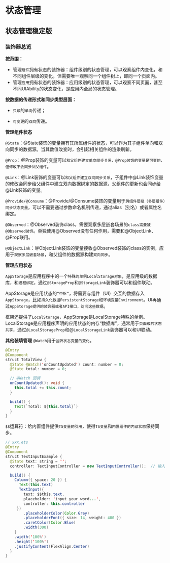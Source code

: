 # 状态管理

## 状态管理稳定版

### 装饰器总览

**按范围：**
+ 管理`组件`拥有状态的装饰器：组件级别的状态管理，可以观察组件内变化，和不同组件层级的变化，但需要唯一观察同一个组件树上，即同一个页面内。
+ 管理`应用`拥有状态的装饰器：应用级别的状态管理，可以观察不同页面，甚至不同UIAbility的状态变化，是应用内全局的状态管理。

**按数据的传递形式和同步类型层面：**
+ `只读`的`单向`传递；

+ `可变更`的`双向`传递。

**管理组件状态**

`@State`：@State装饰的变量拥有其所属组件的状态，可以作为其子组件单向和双向同步的数据源。当其数值改变时，会引起相关组件的渲染刷新。

`@Prop`：@Prop装饰的变量可以`和父组件建立单向同步关系，@Prop装饰的变量是可变的，但修改不会同步回父组件`。

`@Link`：@Link装饰的变量可以`和父组件建立双向同步关系`，子组件中@Link装饰变量的修改会同步给父组件中建立双向数据绑定的数据源，父组件的更新也会同步给@Link装饰的变量。

`@Provide/@Consume`：@Provide/@Consume装饰的变量用于`跨组件层级（多层组件）同步状态变量`，可以不需要通过参数命名机制传递，通过alias（别名）或者属性名绑定。

`@Observed`：@Observed装饰class，需要观察多层嵌套场景的`class需要被@Observed装饰`。单独使用@Observed没有任何作用，需要和@ObjectLink、@Prop联用。

`@ObjectLink`：@ObjectLink装饰的变量接收@Observed装饰的class的实例，应用于`观察多层嵌套场景`，和父组件的数据源构建`双向同步`。


**管理应用状态**

`AppStorage`是应用程序中的一个`特殊的单例LocalStorage对象`，是应用级的数据库，和`进程绑定`，通过`@StorageProp`和`@StorageLink`装饰器可以和组件联动。

AppStorage是应用状态的`“中枢”`，将需要与组件（UI）交互的数据存入`AppStorage`，比如`持久化数据PersistentStorage`和`环境变量Environment`。UI再通过`AppStorage提供的装饰器或者API接口，访问这些数据`。

框架还提供了`LocalStorage`，AppStorage是LocalStorage特殊的单例。LocalStorage是应用程序声明的应用状态的内存“数据库”，通常用于`页面级的状态共享`，通过`@LocalStorageProp`和@`LocalStorageLink`装饰器可以和UI联动。

**其他装填管理**
`@Watch`用于`监听状态变量的变化`。

```java
@Entry
@Component
struct TotalView {
  @State @Watch('onCountUpdated') count: number = 0;
  @State total: number = 0;

  // @Watch 回调
  onCountUpdated(): void {
    this.total += this.count;
  }

  build() {
    Text(`Total: ${this.total}`)
  }
}
```

`$$`运算符：给内置组件提供`TS变量的引用`，使得`TS变量`和`内置组件的内部状态`保持同步。

```java
// xxx.ets
@Entry
@Component
struct TextInputExample {
  @State text: string = '';
  controller: TextInputController = new TextInputController();  // 输入文本框

  build() {
    Column({ space: 20 }) {
      Text(this.text)
      TextInput({ 
        text: $$this.text, 
        placeholder: 'input your word...', 
        controller: this.controller
     })
        .placeholderColor(Color.Grey)
        .placeholderFont({ size: 14, weight: 400 })
        .caretColor(Color.Blue)
        .width(300)
    }
    .width('100%')
    .height('100%')
    .justifyContent(FlexAlign.Center)
  }
}
```